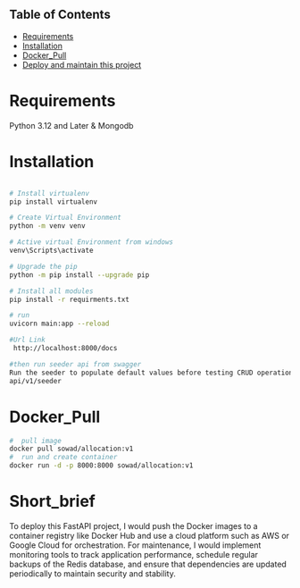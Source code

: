 
## Table of Contents
- [Requirements](#Requirements)
- [Installation](#Installation)
- [Docker_Pull](#Docker_Pull)
- [Deploy and maintain this project](#Short_brief)

# Requirements
Python 3.12 and Later &
Mongodb 
# Installation
```bash

# Install virtualenv
pip install virtualenv

# Create Virtual Environment
python -m venv venv

# Active virtual Environment from windows
venv\Scripts\activate

# Upgrade the pip
python -m pip install --upgrade pip

# Install all modules
pip install -r requirments.txt

# run
uvicorn main:app --reload    

#Url Link
 http://localhost:8000/docs

#then run seeder api from swagger
Run the seeder to populate default values before testing CRUD operations from Swagger.
api/v1/seeder
```
# Docker_Pull
```bash
#  pull image
docker pull sowad/allocation:v1
#  run and create container
docker run -d -p 8000:8000 sowad/allocation:v1
```
# Short_brief
To deploy this FastAPI project, I would push the Docker images to a container registry like Docker Hub and use a cloud platform such as AWS or Google Cloud for orchestration. For maintenance, I would implement monitoring tools to track application performance, schedule regular backups of the Redis database, and ensure that dependencies are updated periodically to maintain security and stability.


